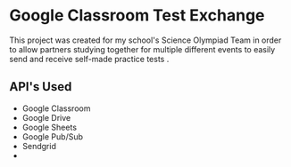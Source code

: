 # Google Classroom Test Exchange
This project was created for my school's Science Olympiad Team in order to allow partners studying together for multiple different events to easily send and receive self-made practice tests .
## API's Used
- Google Classroom
- Google Drive
- Google Sheets
- Google Pub/Sub
- Sendgrid
-


